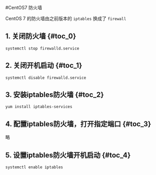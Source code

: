 #CentOS7 防火墙

CentOS 7 的防火墙由之前版本的 `iptables` 换成了 `firewall`

## 1. 关闭防火墙 {#toc_0}

```
systemctl stop firewalld.service
```


## 2. 关闭开机启动 {#toc_1}

```
systemctl disable firewalld.service
```


## 3. 安装iptables防火墙 {#toc_2}

```
yum install iptables-services
```


## 4. 配置iptables防火墙，打开指定端口 {#toc_3}

略

## 5. 设置iptables防火墙开机启动 {#toc_4}

```
systemctl enable iptables
```




